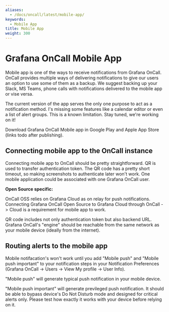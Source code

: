 ```yaml
---
aliases:
  - /docs/oncall/latest/mobile-app/
keywords:
  - Mobile App
title: Mobile App
weight: 300
---
```


# Grafana OnCall Mobile App

Mobile app is one of the ways to receive notifications from Grafana OnCall. OnCall provides multiple ways of delivering notifications to give our users an option to use some of them as a backup. We suggest backing up your Slack, MS Teams, phone calls with notifications delivered to the mobile app or vise versa.

The current version of the app serves the only one purpose to act as a notification method. I's missing some features like a calendar editor or even a list of alert groups. This is a known limitation. Stay tuned, we're working on it!

Download Grafana OnCall Mobile app in Google Play and Apple App Store (links todo after publishing). 

## Connecting mobile app to the OnCall instance

Connecting mobile app to OnCall should be pretty straightforward. QR is used to transfer authentication token. The QR code has a pretty short timeout, so making screenshots to authenticate later won't work. One mobile application could be associated with one Grafana OnCall user.

**Open Source specific:**

OnCall OSS relies on Grafana Cloud as on relay for push notifications. Connecting Grafana OnCall Open Source to Grafana Cloud through OnCall -> Cloud is a requirement for mobile app to work.

QR code includes not only authentication token but also backend URL. Grafana OnCall's "engine" should be reachable from the same network as your mobile device (ideally from the internet).

## Routing alerts to the mobile app

Mobile notifacation's won't work until you add "Mobile push" and "Mobile push important" to your notification steps in your Notification Preferences (Grafana OnCall -> Users -> View My profile -> User Info).

"Mobile push" will generate typical push notification in your mobile device.

"Mobile push important" will generate previleged push notification. It should be able to bypass device's Do Not Disturb mode and designed for critical alerts only. Please test how exactly it works with your device before relying on it.